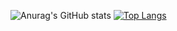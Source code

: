 
![Anurag's GitHub stats](https://github-readme-stats.vercel.app/api?username=barius13&theme=react&show_icons=true)
[![Top Langs](https://github-readme-stats.vercel.app/api/top-langs/?username=barius13&theme=react)](https://github.com/71p/github-readme-stats)
